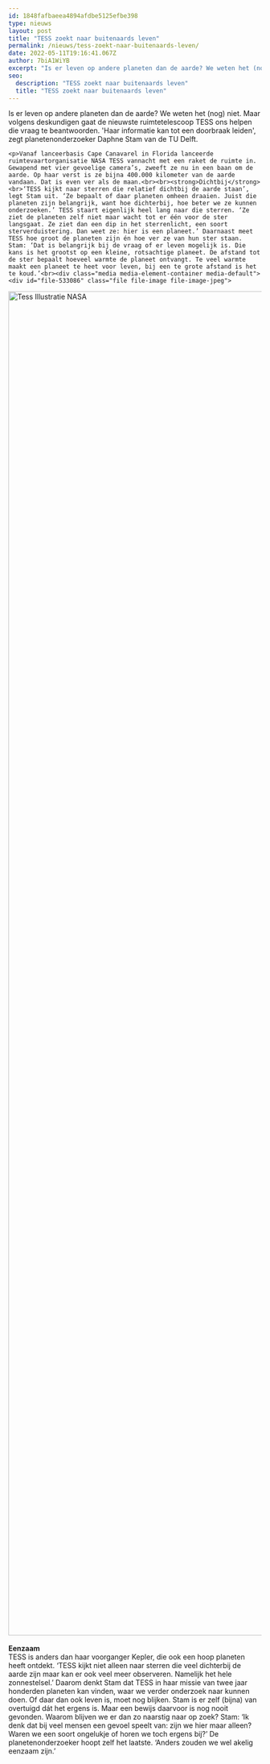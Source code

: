 ```yaml
---
id: 1848fafbaeea4894afdbe5125efbe398
type: nieuws
layout: post
title: "TESS zoekt naar buitenaards leven"
permalink: /nieuws/tess-zoekt-naar-buitenaards-leven/
date: 2022-05-11T19:16:41.067Z
author: 7biA1WiYB
excerpt: "Is er leven op andere planeten dan de aarde? We weten het (nog) niet. Maar volgens deskundigen gaat de nieuwste ruimtetelescoop TESS ons helpen die vraag te beantwoorden. 'Haar informatie kan tot een doorbraak leiden', zegt planetenonderzoeker Daphne Stam van de TU Delft.  "
seo:
  description: "TESS zoekt naar buitenaards leven"
  title: "TESS zoekt naar buitenaards leven"
---
```

Is er leven op andere planeten dan de aarde? We weten het (nog) niet. Maar volgens deskundigen gaat de nieuwste ruimtetelescoop TESS ons helpen die vraag te beantwoorden. 'Haar informatie kan tot een doorbraak leiden', zegt planetenonderzoeker Daphne Stam van de TU Delft.  

    <p>Vanaf lanceerbasis Cape Canavarel in Florida lanceerde ruimtevaartorganisatie NASA TESS vannacht met een raket de ruimte in. Gewapend met vier gevoelige camera’s, zweeft ze nu in een baan om de aarde. Op haar verst is ze bijna 400.000 kilometer van de aarde vandaan. Dat is even ver als de maan.<br><br><strong>Dichtbij</strong><br>‘TESS kijkt naar sterren die relatief dichtbij de aarde staan’, legt Stam uit. ‘Ze bepaalt of daar planeten omheen draaien. Juist die planeten zijn belangrijk, want hoe dichterbij, hoe beter we ze kunnen onderzoeken.’ TESS staart eigenlijk heel lang naar die sterren. ‘Ze ziet de planeten zelf niet maar wacht tot er één voor de ster langsgaat. Ze ziet dan een dip in het sterrenlicht, een soort sterverduistering. Dan weet ze: hier is een planeet.’ Daarnaast meet TESS hoe groot de planeten zijn én hoe ver ze van hun ster staan. Stam: ‘Dat is belangrijk bij de vraag of er leven mogelijk is. Die kans is het grootst op een kleine, rotsachtige planeet. De afstand tot de ster bepaalt hoeveel warmte de planeet ontvangt. Te veel warmte maakt een planeet te heet voor leven, bij een te grote afstand is het te koud.’<br><div class="media media-element-container media-default"><div id="file-533086" class="file file-image file-image-jpeg">

        
  
  <div class="content">
    <img alt="Tess  Illustratie NASA" title="Technici werken aan TESS  Illustratie NASA" height="2670" width="4000" class="media-element file-default" data-delta="1" src="https://7dagen.netlify.app/sites/default/files/NASA%20-%20tess_with_techs_4000.jpg">  </div>

  
</div>
</div><br><strong>Eenzaam</strong><br>TESS is anders dan haar voorganger Kepler, die ook een hoop planeten heeft ontdekt. ‘TESS kijkt niet alleen naar sterren die veel dichterbij de aarde zijn maar kan er ook veel meer observeren. Namelijk het hele zonnestelsel.’ Daarom denkt Stam dat TESS in haar missie van twee jaar honderden planeten kan vinden, waar we verder onderzoek naar kunnen doen. Of daar dan ook leven is, moet nog blijken. Stam is er zelf (bijna) van overtuigd dát het ergens is. Maar een bewijs daarvoor is nog nooit gevonden. Waarom blijven we er dan zo naarstig naar op zoek? Stam: ‘Ik denk dat bij veel mensen een gevoel speelt van: zijn we hier maar alleen? Waren we een soort ongelukje of horen we toch ergens bij?’ De planetenonderzoeker hoopt zelf het laatste. ‘Anders zouden we wel akelig eenzaam zijn.’  
